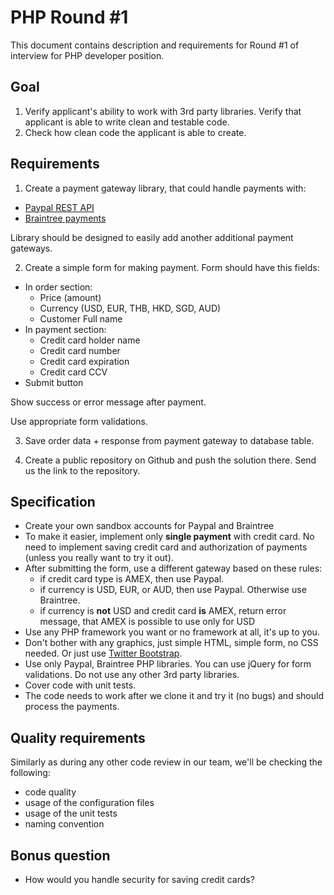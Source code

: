PHP Round #1
==========

This document contains description and requirements for Round #1 of interview for PHP developer position.

## Goal

1. Verify applicant's ability to work with 3rd party libraries. Verify that applicant is able to write clean and testable code.
2. Check how clean code the applicant is able to create.

## Requirements

1) Create a payment gateway library, that could handle payments with:

* [Paypal REST API](https://developer.paypal.com/docs/api/)
* [Braintree payments](https://www.braintreepayments.com/docs/php/guide/overview)

Library should be designed to easily add another additional payment gateways.

2) Create a simple form for making payment. Form should have this fields:

* In order section:
  * Price (amount)
  * Currency (USD, EUR, THB, HKD, SGD, AUD)
  * Customer Full name
* In payment section:
  * Credit card holder name
  * Credit card number
  * Credit card expiration
  * Credit card CCV
* Submit button

Show success or error message after payment. 

Use appropriate form validations.

3) Save order data + response from payment gateway to database table.

4) Create a public repository on Github and push the solution there. Send us the link to the repository.

## Specification

* Create your own sandbox accounts for Paypal and Braintree
* To make it easier, implement only **single payment** with credit card. No need to implement saving credit card and authorization of payments (unless you really want to try it out).
* After submitting the form, use a different gateway based on these rules:
  * if credit card type is AMEX, then use Paypal.
  * if currency is USD, EUR, or AUD, then use Paypal. Otherwise use Braintree.
  * if currency is **not** USD and credit card **is** AMEX, return error message, that AMEX is possible to use only for USD
* Use any PHP framework you want or no framework at all, it's up to you.
* Don't bother with any graphics, just simple HTML, simple form, no CSS needed. Or just use [Twitter Bootstrap](http://getbootstrap.com).
* Use only Paypal, Braintree PHP libraries. You can use jQuery for form validations. Do not use any other 3rd party libraries.
* Cover code with unit tests.
* The code needs to work after we clone it and try it (no bugs) and should process the payments.

## Quality requirements

Similarly as during any other code review in our team, we'll be checking the following:

* code quality
* usage of the configuration files
* usage of the unit tests
* naming convention

## Bonus question

* How would you handle security for saving credit cards?


